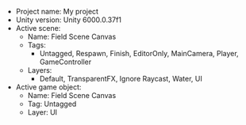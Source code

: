 <!-- UNITY CODE ASSIST INSTRUCTIONS START -->
- Project name: My project
- Unity version: Unity 6000.0.37f1
- Active scene:
  - Name: Field Scene Canvas
  - Tags:
    - Untagged, Respawn, Finish, EditorOnly, MainCamera, Player, GameController
  - Layers:
    - Default, TransparentFX, Ignore Raycast, Water, UI
- Active game object:
  - Name: Field Scene Canvas
  - Tag: Untagged
  - Layer: UI
<!-- UNITY CODE ASSIST INSTRUCTIONS END -->